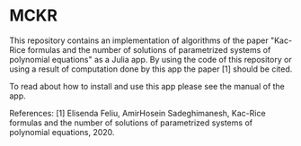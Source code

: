 # MCKR
This repository contains an implementation of algorithms of the paper "Kac-Rice formulas and the number of solutions of parametrized systems of polynomial equations" as a Julia app. By using the code of this repository or using a result of computation done by this app the paper [1] should be cited.

To read about how to install and use this app please see the manual of the app.

References: [1] Elisenda Feliu, AmirHosein Sadeghimanesh, Kac-Rice formulas and the number of solutions of parametrized systems of polynomial equations, 2020.
